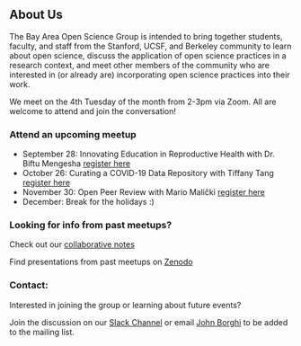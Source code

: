 ## About Us

The Bay Area Open Science Group is intended to bring together students, faculty, and staff from the Stanford, UCSF, and Berkeley community to learn about open science, discuss the application of open science practices in a research context, and meet other members of the community who are interested in (or already are) incorporating open science practices into their work. 

We meet on the 4th Tuesday of the month from 2-3pm via Zoom. All are welcome to attend and join the conversation!

### Attend an upcoming meetup
- September 28: Innovating Education in Reproductive Health with Dr. Biftu Mengesha [register here](https://ucsf.zoom.us/meeting/register/tJYrcu-ppz0qH9ESzDiyX0l9GRtK05GLIfv0)
- October 26: Curating a COVID-19 Data Repository with Tiffany Tang [register here](https://ucsf.zoom.us/meeting/register/tJAsduGvrD8jHdQ0bTh0y_f4yA-lojp28Yis) 
- November 30: Open Peer Review with Mario Malički [register here]( https://ucsf.zoom.us/meeting/register/tJEsc--vqDwvGNFMP5TIIU_ouj0Yi5Ae38aB)
- December: Break for the holidays :)

### Looking for info from past meetups?
Check out our [collaborative notes](https://docs.google.com/document/d/1gy8IuIsjcPPSa89PkpF03QWwwd8rt3BO-18qrvQoKhY/edit?usp=sharing) 

Find presentations from past meetups on [Zenodo](https://zenodo.org/communities/lane-open-science/?page=1&size=20)

### Contact:
Interested in joining the group or learning about future events? 

Join the discussion on our [Slack Channel](https://join.slack.com/t/bayareaopenscience/shared_invite/zt-usx1shgw-x1yW_LugM4P9t6u~lxMlSw)
or email [John Borghi](jborghi@stanford.edu) to be added to the mailing list.


